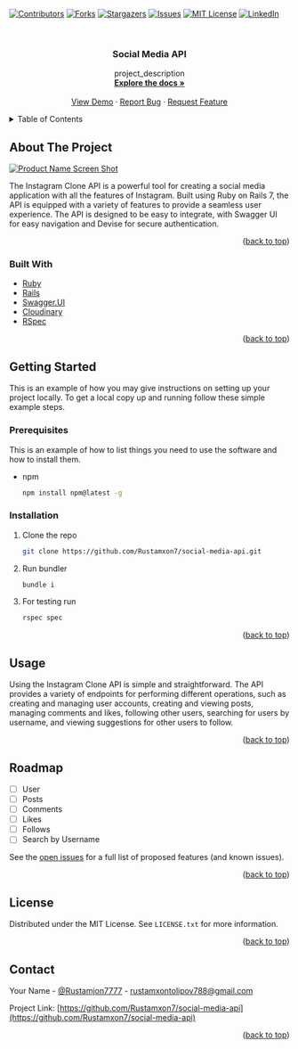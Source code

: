 <div id="top"></div>

[![Contributors][contributors-shield]][contributors-url]
[![Forks][forks-shield]][forks-url]
[![Stargazers][stars-shield]][stars-url]
[![Issues][issues-shield]][issues-url]
[![MIT License][license-shield]][license-url]
[![LinkedIn][linkedin-shield]][linkedin-url]



<!-- PROJECT LOGO -->
<br />
<div align="center">

<h3 align="center">Social Media API</h3>

  <p align="center">
    project_description
    <br />
    <a href="https://github.com/Rustamxon7/social-media-api"><strong>Explore the docs »</strong></a>
    <br />
    <br />
    <a href="https://github.com/Rustamxon7/social-media-api">View Demo</a>
    ·
    <a href="https://github.com/Rustamxon7/social-media-api/issues">Report Bug</a>
    ·
    <a href="https://github.com/Rustamxon7/social-media-api/issues">Request Feature</a>
  </p>
</div>



<!-- TABLE OF CONTENTS -->
<details>
  <summary>Table of Contents</summary>
  <ol>
    <li>
      <a href="#about-the-project">About The Project</a>
      <ul>
        <li><a href="#built-with">Built With</a></li>
      </ul>
    </li>
    <li>
      <a href="#getting-started">Getting Started</a>
      <ul>
        <li><a href="#prerequisites">Prerequisites</a></li>
        <li><a href="#installation">Installation</a></li>
      </ul>
    </li>
    <li><a href="#usage">Usage</a></li>
    <li><a href="#roadmap">Roadmap</a></li>
    <li><a href="#contributing">Contributing</a></li>
    <li><a href="#license">License</a></li>
    <li><a href="#contact">Contact</a></li>
    <li><a href="#acknowledgments">Acknowledgments</a></li>
  </ol>
</details>



<!-- ABOUT THE PROJECT -->
## About The Project

[![Product Name Screen Shot][product-screenshot]](https://example.com)

The Instagram Clone API is a powerful tool for creating a social media application with all the features of Instagram. Built using Ruby on Rails 7, the API is equipped with a variety of features to provide a seamless user experience. The API is designed to be easy to integrate, with Swagger UI for easy navigation and Devise for secure authentication.



<p align="right">(<a href="#top">back to top</a>)</p>



### Built With

* [Ruby](https://rubyonrails.org/)
* [Rails](https://rubyonrails.org/)
* [Swagger.UI](https://swagger.io/tools/swagger-ui/)
* [Cloudinary](https://cloudinary.com/)
* [RSpec](https://rspec.info/)

<p align="right">(<a href="#top">back to top</a>)</p>



<!-- GETTING STARTED -->
## Getting Started

This is an example of how you may give instructions on setting up your project locally.
To get a local copy up and running follow these simple example steps.

### Prerequisites

This is an example of how to list things you need to use the software and how to install them.
* npm
  ```sh
  npm install npm@latest -g
  ```

### Installation

1. Clone the repo
   ```sh
   git clone https://github.com/Rustamxon7/social-media-api.git
   ```
2. Run bundler 
   ```sh
   bundle i
   ```
3. For testing run
   ```sh
   rspec spec
   ```

<p align="right">(<a href="#top">back to top</a>)</p>



<!-- USAGE EXAMPLES -->
## Usage

Using the Instagram Clone API is simple and straightforward. The API provides a variety of endpoints for performing different operations, such as creating and managing user accounts, creating and viewing posts, managing comments and likes, following other users, searching for users by username, and viewing suggestions for other users to follow.

<p align="right">(<a href="#top">back to top</a>)</p>



<!-- ROADMAP -->
## Roadmap

- [ ] User
- [ ] Posts
- [ ] Comments
- [ ] Likes
- [ ] Follows
- [ ] Search by Username

See the [open issues](https://github.com/Rustamxon7/social-media-api/issues) for a full list of proposed features (and known issues).

<p align="right">(<a href="#top">back to top</a>)</p>

<!-- LICENSE -->
## License

Distributed under the MIT License. See `LICENSE.txt` for more information.

<p align="right">(<a href="#top">back to top</a>)</p>



<!-- CONTACT -->
## Contact

Your Name - [@Rustamjon7777](https://twitter.com/Rustamjon7777) - rustamxontolipov788@gmail.com

Project Link: [https://github.com/Rustamxon7/social-media-api](https://github.com/Rustamxon7/social-media-api)

<p align="right">(<a href="#top">back to top</a>)</p>

<!-- MARKDOWN LINKS & IMAGES -->
<!-- https://www.markdownguide.org/basic-syntax/#reference-style-links -->
[contributors-shield]: https://img.shields.io/github/contributors/Rustamxon7/social-media-api.svg?style=for-the-badge
[contributors-url]: https://github.com/Rustamxon7/social-media-api/graphs/contributors
[forks-shield]: https://img.shields.io/github/forks/Rustamxon7/social-media-api.svg?style=for-the-badge
[forks-url]: https://github.com/Rustamxon7/social-media-api/network/members
[stars-shield]: https://img.shields.io/github/stars/Rustamxon7/social-media-api.svg?style=for-the-badge
[stars-url]: https://github.com/Rustamxon7/social-media-api/stargazers
[issues-shield]: https://img.shields.io/github/issues/Rustamxon7/social-media-api.svg?style=for-the-badge
[issues-url]: https://github.com/Rustamxon7/social-media-api/issues
[license-shield]: https://img.shields.io/github/license/Rustamxon7/social-media-api.svg?style=for-the-badge
[license-url]: https://github.com/Rustamxon7/social-media-api/blob/master/LICENSE.txt
[linkedin-shield]: https://img.shields.io/badge/-LinkedIn-black.svg?style=for-the-badge&logo=linkedin&colorB=555
[linkedin-url]: https://linkedin.com/in/www.linkedin.com/in/rustam-tolipov
[product-screenshot]: images/screenshot.png
